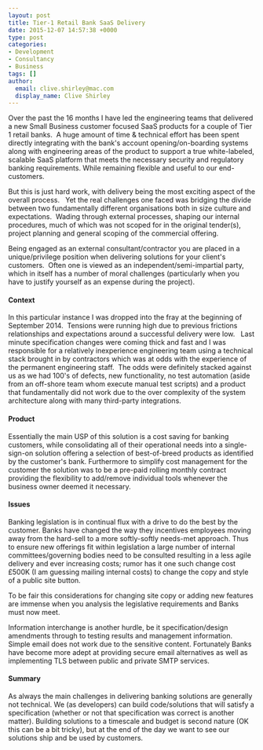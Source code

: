 ```yaml
---
layout: post
title: Tier-1 Retail Bank SaaS Delivery
date: 2015-12-07 14:57:38 +0000
type: post
categories:
- Development
- Consultancy
- Business
tags: []
author:
  email: clive.shirley@mac.com
  display_name: Clive Shirley
---
```


Over the past the 16 months I have led the engineering teams that delivered a new Small Business customer focused SaaS products for a couple of Tier 1 retail banks.  A huge amount of time &amp; technical effort has been spent directly integrating with the bank's account opening/on-boarding systems along with engineering areas of the product to support a true white-labeled, scalable SaaS platform that meets the necessary security and regulatory banking requirements. While remaining flexible and useful to our end-customers.

But this is just hard work, with delivery being the most exciting aspect of the overall process.   Yet the real challenges one faced was bridging the divide between two fundamentally different organisations both in size culture and expectations.  Wading through external processes, shaping our internal procedures, much of which was not scoped for in the original tender(s), project planning and general scoping of the commercial offering.

Being engaged as an external consultant/contractor you are placed in a unique/privilege position when delivering solutions for your client's customers.  Often one is viewed as an independent/semi-impartial party, which in itself has a number of moral challenges (particularly when you have to justify yourself as an expense during the project).

#### Context

In this particular instance I was dropped into the fray at the beginning of September 2014.  Tensions were running high due to previous frictions relationships and expectations around a successful delivery were low.   Last minute specification changes were coming thick and fast and I was responsible for a relatively inexperience engineering team using a technical stack brought in by contractors which was at odds with the experience of the permanent engineering staff.  The odds were definitely stacked against us as we had 100's of defects, new functionality, no test automation (aside from an off-shore team whom execute manual test scripts) and a product that fundamentally did not work due to the over complexity of the system architecture along with many third-party integrations.

#### Product

Essentially the main USP of this solution is a cost saving for banking customers, while consolidating all of their operational needs into a single-sign-on solution offering a selection of best-of-breed products as identified by the customer's bank.  Furthermore to simplify cost management for the customer the solution was to be a pre-paid rolling monthly contract providing the flexibility to add/remove individual tools whenever the business owner deemed it necessary.

#### Issues

Banking legislation is in continual flux with a drive to do the best by the customer.  Banks have changed the way they incentives employees moving away from the hard-sell to a more softly-softly needs-met approach.  Thus to ensure new offerings fit within legislation a large number of internal committees/governing bodies need to be consulted resulting in a less agile delivery and ever increasing costs; rumor has it one such change cost £500K (I am guessing mailing internal costs) to change the copy and style of a public site button.

To be fair this considerations for changing site copy or adding new features are immense when you analysis the legislative requirements and Banks must now meet.

Information interchange is another hurdle, be it specification/design amendments through to testing results and management information.  Simple email does not work due to the sensitive content.  Fortunately Banks have become more adept at providing secure email alternatives as well as implementing TLS between public and private SMTP services.

#### Summary

As always the main challenges in delivering banking solutions are generally not technical.  We (as developers) can build code/solutions that will satisfy a specification (whether or not that specification was correct is another matter).  Building solutions to a timescale and budget is second nature (OK this can be a bit tricky), but at the end of the day we want to see our solutions ship and be used by customers.
